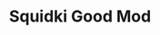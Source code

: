 ---
slug: squidki-good-mod
title: Squidki Good Mod
description: "Squidki Good Mod is an exciting online game. Play for free directly in your browser!"
icon: /images/new_mods/Sprunki Good Mod.png
url: https://wowtbc.net/sprunkin/sprunki-good/index.html
previewImage: /images/new_mods/Sprunki Good Mod.png
type: new mods

# SEO配置
seo:
  title: "Squidki Good Mod - Play Free Online Game | Fun Browser Games"
  description: "Squidki Good Mod - Play this fun online game for free in your browser. No download required!"
  ogImage: "/images/new_mods/Sprunki Good Mod.png"
  keywords: "squidki-good-mod, online game, browser game, free game, new mods game, play online"

videoUrls:
  - https://www.youtube.com/embed/example1
  - https://www.youtube.com/embed/example2

whyPlay:
  title: "Why Play Squidki Good Mod?"
  items:
    - "Immersive Gameplay: Squidki Good Mod offers an engaging and immersive gaming experience that will keep you entertained for hours"
    - "Challenging Levels: Test your skills with increasingly difficult challenges and obstacles"
    - "Beautiful Graphics: Enjoy stunning visuals and smooth animations that bring the game world to life"
    - "Regular Updates: New content and features are added regularly to keep the game fresh and exciting"
    - "Free to Play: Experience all the fun without spending a penny"
    - "Community Features: Connect with other players, share strategies, and compete for high scores"
    - "Cross-Platform: Play on any device with a web browser, no downloads required"

features:
  title: "Key Features of Squidki Good Mod"
  image: "/images/new_mods/Sprunki Good Mod.png"
  items:
    - "Intuitive Controls: Easy to learn controls make Squidki Good Mod accessible for players of all skill levels"
    - "Multiple Game Modes: Enjoy various gameplay options that provide different challenges and experiences"
    - "Character Customization: Personalize your gaming experience with unique characters and items"
    - "Achievement System: Complete special tasks to earn rewards and recognition"
    - "Leaderboards: Compete with players worldwide and see who can achieve the highest scores"

characteristics:
  title: "Game Characteristics"
  image: "/images/new_mods/Sprunki Good Mod.png"
  items:
    - "Genre: New mods game with elements of strategy and skill"
    - "Difficulty: Suitable for both casual gamers and those seeking a challenge"
    - "Play Time: Quick sessions or extended gameplay, depending on your preference"
    - "Art Style: Vibrant and engaging visuals that enhance the gaming experience"
    - "Sound Design: Immersive audio that complements the gameplay perfectly"

info: "Squidki Good Mod is an exciting online game that offers players a unique and engaging gaming experience. With its intuitive controls, stunning visuals, and challenging gameplay, Squidki Good Mod provides hours of entertainment for players of all ages and skill levels. Whether you're looking for a quick gaming session during a break or an extended play session, Squidki Good Mod delivers an immersive experience that will keep you coming back for more. The game features multiple levels of increasing difficulty, ensuring that players are constantly challenged as they progress. With regular updates adding new content and features, Squidki Good Mod remains fresh and exciting, providing endless entertainment options for its growing community of players."

howToPlayIntro: "Welcome to Squidki Good Mod! This guide will walk you through the basics and help you master the game. Whether you're a beginner or looking to improve your skills, these tips and instructions will enhance your gaming experience."

howToPlaySteps:
  - title: "Getting Started"
    description: "Begin your Squidki Good Mod adventure by familiarizing yourself with the controls. Use your keyboard or mouse to navigate through the game interface. The tutorial will guide you through the basic mechanics and help you understand the objectives."
  - title: "Understanding the Objectives"
    description: "In Squidki Good Mod, your main goal is to progress through levels by completing specific objectives. Each level presents unique challenges that require different strategies and approaches."
  - title: "Mastering the Controls"
    description: "Practice using the controls to improve your precision and reaction time. Squidki Good Mod requires quick reflexes and strategic thinking to overcome obstacles and defeat opponents."
  - title: "Utilizing Power-ups"
    description: "Collect power-ups throughout the game to enhance your abilities and overcome difficult challenges. Each power-up offers unique advantages that can be crucial for success."
  - title: "Developing Strategies"
    description: "As you progress in Squidki Good Mod, develop effective strategies for different scenarios. Analyze patterns, anticipate challenges, and adapt your approach to maximize your performance."

faq:
  title: "Frequently Asked Questions about Squidki Good Mod"
  items:
    - question: "Is Squidki Good Mod free to play?"
      answer: "Yes, Squidki Good Mod is completely free to play directly in your web browser. No downloads or purchases are required to enjoy the full game experience."
    - question: "Can I play Squidki Good Mod on mobile devices?"
      answer: "Yes, Squidki Good Mod is optimized for both desktop and mobile play. You can enjoy the game on any device with a web browser and internet connection."
    - question: "Are there any in-game purchases?"
      answer: "While Squidki Good Mod is free to play, there may be optional in-game purchases available for cosmetic items or additional features that don't affect core gameplay."
    - question: "How often is Squidki Good Mod updated?"
      answer: "The developers regularly update Squidki Good Mod with new content, features, and improvements based on player feedback and game performance."
    - question: "Can I play Squidki Good Mod offline?"
      answer: "Currently, Squidki Good Mod requires an internet connection to play as it's a browser-based online game."
    - question: "Is Squidki Good Mod suitable for children?"
      answer: "Yes, Squidki Good Mod is designed to be family-friendly and suitable for players of all ages."
    - question: "How do I report bugs or issues?"
      answer: "If you encounter any problems while playing Squidki Good Mod, you can report them through the game's support page or contact the developers directly through their website."
    - question: "Still Have Questions?"
      answer: "If you have additional questions about Squidki Good Mod that aren't covered in this FAQ, please visit our support center or contact our customer service team for assistance."
---